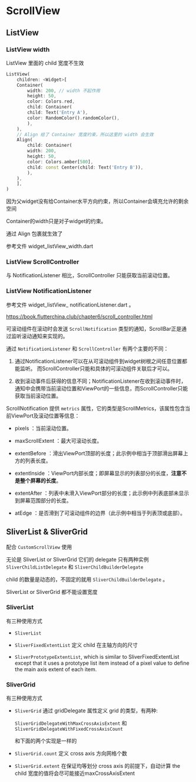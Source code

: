# ScrollView

## ListView

### ListView width

ListView 里面的 child 宽度不生效

```dart
ListView(
    children: <Widget>[
    Container(
        width: 200, // width 不起作用
        height: 50,
        color: Colors.red,
        child: Container(
        child: Text('Entry A'),
        color: RandomColor().randomColor(),
        ),
    ),
    // Align 给了 Container 宽度约束，所以这里的 width 会生效
    Align(
        child: Container(
        width: 200,
        height: 50,
        color: Colors.amber[500],
        child: const Center(child: Text('Entry B')),
        ),
    ),
    ],
)
```

因为父widget没有给Container水平方向约束，所以Container会填充允许的剩余空间

Container的width只是对子widget的约束。

通过 Align 包裹就生效了

参考文件 widget_listView_width.dart

### ListView ScrollController

与 NotificationListener 相比，ScrollController 只能获取当前滚动位置。

### ListView NotificationListener

参考文件 widget_listView_ notificationListener.dart 。

<https://book.flutterchina.club/chapter6/scroll_controller.html>

可滚动组件在滚动时会发送 `ScrollNotification` 类型的通知，ScrollBar正是通过监听滚动通知来实现的。

通过 `NotificationListener` 和 `ScrollController` 有两个主要的不同：

1. 通过NotificationListener可以在从可滚动组件到widget树根之间任意位置都能监听。
而ScrollController只能和具体的可滚动组件关联后才可以。

1. 收到滚动事件后获得的信息不同；NotificationListener在收到滚动事件时，
通知中会携带当前滚动位置和ViewPort的一些信息，而ScrollController只能获取当前滚动位置。

ScrollNotification 提供 `metrics` 属性，它的类型是ScrollMetrics，该属性包含当前ViewPort及滚动位置等信息：

- pixels ：当前滚动位置。

- maxScrollExtent ：最大可滚动长度。

- extentBefore ：滑出ViewPort顶部的长度；此示例中相当于顶部滑出屏幕上方的列表长度。

- extentInside ：ViewPort内部长度；即屏幕显示的列表部分的长度，**注意不是整个屏幕的长度**。

- extentAfter ：列表中未滑入ViewPort部分的长度；此示例中列表底部未显示到屏幕范围部分的长度。

- atEdge ：是否滑到了可滚动组件的边界（此示例中相当于列表顶或底部）。

## SliverList & SliverGrid

配合 `CustomScrollView` 使用

无论是 SliverList or SliverGrid 它们的 delegate 只有两种实例 `SliverChildListDelegate` 和 `SliverChildBuilderDelegate`

child 的数量是动态的，不固定的就用 `SliverChildBuilderDelegate` 。

SliverList or SliverGrid 都不能设置宽度

### SliverList

有三种使用方式

- `SliverList`

- `SliverFixedExtentList` 定义 child 在主轴方向的尺寸

- `SliverPrototypeExtentList`, which is similar to SliverFixedExtentList except that it uses a prototype list item instead of a pixel value to define the main axis extent of each item.

### SliverGrid

有三种使用方式

- `SliverGrid` 通过 gridDelegate 属性定义 grid 的类型，有两种:

    `SliverGridDelegateWithMaxCrossAxisExtent` 和 `SliverGridDelegateWithFixedCrossAxisCount`

    和下面的两个实现是一样的

- `SliverGrid.count` 定义 cross axis 方向网格个数

- `SliverGrid.extent` 在保证均等划分 cross axis 的前提下，自动计算 the child 宽度的值将会尽可能接近maxCrossAxisExtent
